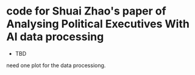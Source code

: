 # code for Shuai Zhao's paper of Analysing Political Executives With AI data processing

- TBD

need one plot for the data processiong.